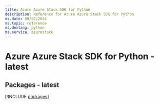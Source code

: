 ```yaml
---
title: Azure Azure Stack SDK for Python
description: Reference for Azure Azure Stack SDK for Python
ms.date: 08/02/2024
ms.topic: reference
ms.devlang: python
ms.service: azurestack
---
```

# Azure Azure Stack SDK for Python - latest
## Packages - latest
[!INCLUDE [packages](azure-stack-index.md)]